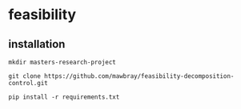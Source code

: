 # feasibility
## installation

```
mkdir masters-research-project

git clone https://github.com/mawbray/feasibility-decomposition-control.git

pip install -r requirements.txt

```
